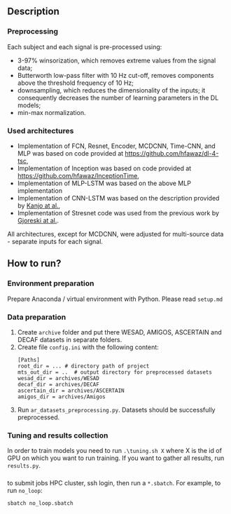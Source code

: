 ## Description

### Preprocessing

Each subject and each signal is pre-processed using: 
* 3-97% winsorization, which removes extreme values from the signal data;
* Butterworth low-pass filter with 10 Hz cut-off, removes components above the threshold frequency of 10 Hz;
* downsampling, which  reduces the dimensionality of the inputs; it consequently decreases the number of learning parameters in the DL models;
* min-max normalization. 

### Used architectures
* Implementation of FCN, Resnet, Encoder, MCDCNN, Time-CNN, and MLP was based on code provided at https://github.com/hfawaz/dl-4-tsc,
* Implementation of Inception was based on code provided at https://github.com/hfawaz/InceptionTime,
* Implementation of MLP-LSTM was based on the above MLP implementation
* Implementation of CNN-LSTM was based on the description provided by [Kanjo at al.](https://doi.org/10.1016/j.inffus.2018.09.001),
* Implementation of Stresnet code was used from the previous work by [Gjoreski at al.](https://doi.org/10.1109/ACCESS.2020.2986810).

All architectures, except for MCDCNN, were adjusted for multi-source data - separate inputs for each signal. 

## How to run?

### Environment preparation

Prepare Anaconda / virtual environment with Python. Please read `setup.md`

### Data preparation

1. Create `archive` folder and put there WESAD, AMIGOS, ASCERTAIN and DECAF datasets in separate folders.
2. Create file `config.ini` with the following content:
    ```
    [Paths]
    root_dir = ... # directory path of project
    mts_out_dir = ..  # output directory for preprocessed datasets
    wesad_dir = archives/WESAD
    decaf_dir = archives/DECAF
    ascertain_dir = archives/ASCERTAIN
    amigos_dir = archives/Amigos
    ```
3. Run `ar_datasets_preprocessing.py`. Datasets should be successfully preprocessed.

### Tuning and results collection

In order to train models you need to run `.\tuning.sh X` where X is the id of GPU on which you want to run training.
If you want to gather all results, run `results.py`.

### 

to submit jobs HPC cluster, ssh login, then run a `*.sbatch`. For example, to run `no_loop`:

```
sbatch no_loop.sbatch
```


